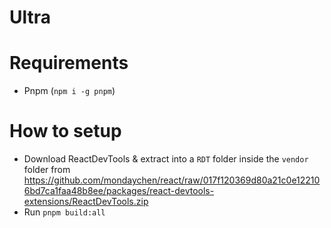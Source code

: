 # Ultra
# Requirements
* Pnpm (`npm i -g pnpm`)
# How to setup
* Download ReactDevTools & extract into a `RDT` folder inside the `vendor` folder from https://github.com/mondaychen/react/raw/017f120369d80a21c0e122106bd7ca1faa48b8ee/packages/react-devtools-extensions/ReactDevTools.zip
* Run `pnpm build:all`
